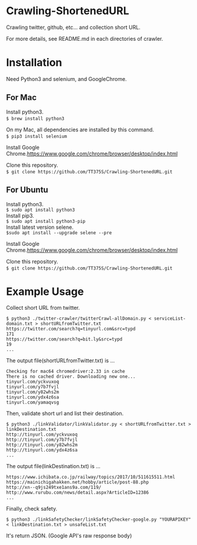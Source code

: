 # Crawling-ShortenedURL
Crawling twitter, github, etc… and collection short URL.

For more details, see README.md in each directories of crawler.  

# Installation
Need Python3 and selenium, and GoogleChrome.  
## For Mac

Install python3.  
`$ brew install python3`  
  
On my Mac, all dependencies are installed by this command.  
`$ pip3 install selenium`  
  
Install Google Chrome.<https://www.google.com/chrome/browser/desktop/index.html>  
  
Clone this repository.  
`$ git clone https://github.com/TT375S/Crawling-ShortenedURL.git`   

## For Ubuntu
Install python3.  
`$ sudo apt install python3`  
Install pip3.  
`$ sudo apt install python3-pip`  
Install latest version selene.  
`$sudo apt install --upgrade selene --pre`  
  
Install Google Chrome.<https://www.google.com/chrome/browser/desktop/index.html>  
  
Clone this repository.  
`$ git clone https://github.com/TT375S/Crawling-ShortenedURL.git`   

# Example Usage
Collect short URL from twitter.  

    $ python3 ./twitter-crawler/twitterCrawl-allDomain.py < serviceList-domain.txt > shortURLfromTwitter.txt
    https://twitter.com/search?q=tinyurl.com&src=typd
    171
    https://twitter.com/search?q=bit.ly&src=typd
    19
    ...
    

The output file(shortURLfromTwitter.txt) is ...

    Checking for mac64 chromedriver:2.33 in cache
    There is no cached driver. Downloading new one...
    tinyurl.com/yckvuxoq
    tinyurl.com/y7b7fvjl
    tinyurl.com/y82whs2m
    tinyurl.com/ydx4z6sa
    tinyurl.com/yamaqvsg

Then, validate short url and list their destination.

    $ python3 ./linkValidator/linkValidator.py < shortURLfromTwitter.txt > linkDestination.txt
    http://tinyurl.com/yckvuxoq
    http://tinyurl.com/y7b7fvjl
    http://tinyurl.com/y82whs2m
    http://tinyurl.com/ydx4z6sa
    ...

The output file(linkDestination.txt) is ...

    https://www.ichibata.co.jp/railway/topics/2017/10/511615511.html
    https://mainichigahakken.net/hobby/article/post-88.php
    http://xn--q9js249txe1ans9a.com/119/
    http://www.rurubu.com/news/detail.aspx?ArticleID=12386
    ...


Finally, check safety.

    $ python3 ./linkSafetyChecker/linkSafetyChecker-google.py "YOURAPIKEY" < linkDestination.txt > unsafeList.txt
It's return JSON. (Google API's raw response body)


